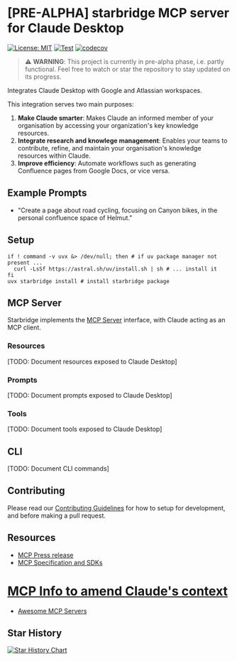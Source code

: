 # [PRE-ALPHA] starbridge MCP server for Claude Desktop

[![License: MIT](https://img.shields.io/badge/License-MIT-yellow.svg)](LICENSE) 
[![Test](https://github.com/helmut-hoffer-von-ankershoffen/starbridge/actions/workflows/test.yml/badge.svg)](https://github.com/helmut-hoffer-von-ankershoffen/starbridge/actions/workflows/test.yml) 
[![codecov](https://codecov.io/gh/helmut-hoffer-von-ankershoffen/starbridge/graph/badge.svg?token=SX34YRP30E)](https://codecov.io/gh/helmut-hoffer-von-ankershoffen/starbridge)

> ⚠️ **WARNING**: This project is currently in pre-alpha phase, i.e. partly functional. Feel free to watch or star the repository to stay updated on its progress.


Integrates Claude Desktop with Google and Atlassian workspaces.

This integration serves two main purposes:
1. **Make Claude smarter**: Makes Claude an informed member of your organisation by accessing your organization's key knowledge resources.
2. **Integrate research and knowlege management**: Enables your teams to contribute, refine, and maintain your organisation's knowledge resources within Claude.
3. **Improve efficiency**: Automate workflows such as generating Confluence pages from Google Docs, or vice versa.

## Example Prompts

* "Create a page about road cycling, focusing on Canyon bikes, in the personal confluence space of Helmut."

## Setup

```shell
if ! command -v uvx &> /dev/null; then # if uv package manager not present ...
  curl -LsSf https://astral.sh/uv/install.sh | sh # ... install it
fi
uvx starbridge install # install starbridge package
```

## MCP Server

Starbridge implements the [MCP Server](https://modelcontextprotocol.io/docs/concepts/architecture) interface, with Claude acting as an MCP client.

### Resources

[TODO: Document resources exposed to Claude Desktop]

### Prompts

[TODO: Document prompts exposed to Claude Desktop]

### Tools

[TODO: Document tools exposed to Claude Desktop]

## CLI

[TODO: Document CLI commands]

## Contributing

Please read our [Contributing Guidelines](CONTRIBUTING.md) for how to setup for development, and before making a pull request.

## Resources

* [MCP Press release](https://www.anthropic.com/news/model-context-protocol)
* [MCP Specification and SDKs](https://github.com/modelcontextprotocol)
# [MCP Info to amend Claude's context](https://modelcontextprotocol.io/llms-full.txt)
* [Awesome MCP Servers](https://github.com/punkpeye/awesome-mcp-servers)

## Star History

<a href="https://star-history.com/#helmut-hoffer-von-ankershoffen/starbridge&Date">
 <picture>
   <source media="(prefers-color-scheme: dark)" srcset="https://api.star-history.com/svg?repos=helmut-hoffer-von-ankershoffen/starbridge&type=Date&theme=dark" />
   <source media="(prefers-color-scheme: light)" srcset="https://api.star-history.com/svg?repos=helmut-hoffer-von-ankershoffen/starbridge&type=Date" />
   <img alt="Star History Chart" src="https://api.star-history.com/svg?repos=helmut-hoffer-von-ankershoffen/starbridge&type=Date" />
 </picture>
</a>